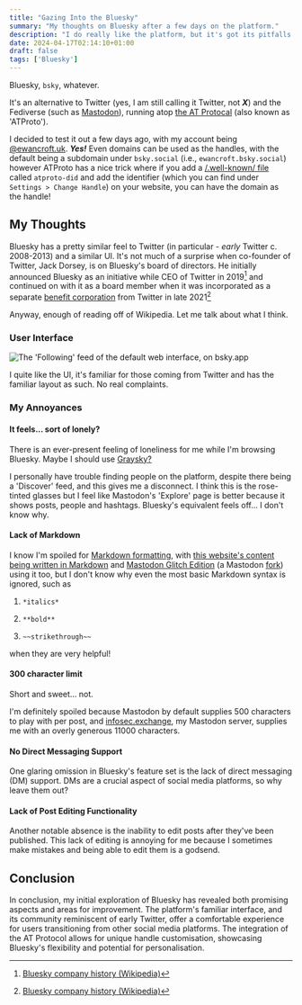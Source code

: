```yaml
---
title: "Gazing Into the Bluesky"
summary: "My thoughts on Bluesky after a few days on the platform."
description: "I do really like the platform, but it's got its pitfalls."
date: 2024-04-17T02:14:10+01:00
draft: false
tags: ['Bluesky']
---
```


Bluesky, `bsky`, whatever.

It's an alternative to Twitter (yes, I am still calling it Twitter, not ***X***) and the Fediverse (such as [Mastodon](https://joinmastodon.org)), running atop [the AT Protocal](https://atproto.com/) (also known as 'ATProto').

I decided to test it out a few days ago, with my account being [@ewancroft.uk](https://bsky.app/profile/ewancroft.uk). ***Yes!*** Even domains can be used as the handles, with the default being a subdomain under `bsky.social` (i.e., `ewancroft.bsky.social`) however ATProto has a nice trick where if you add a [/.well-known/ file](https://en.wikipedia.org/wiki/Well-known_URI) called `atproto-did` and add the identifier (which you can find under `Settings > Change Handle`) on your website, you can have the domain as the handle!

## My Thoughts

Bluesky has a pretty similar feel to Twitter (in particular - *early* Twitter c. 2008-2013) and a similar UI. It's not much of a surprise when co-founder of Twitter, Jack Dorsey, is on Bluesky's board of directors. He initially announced Bluesky as an initiative while CEO of Twitter in 2019[^1] and continued on with it as a board member when it was incorporated as a separate [benefit corporation](https://en.wikipedia.org/wiki/Benefit_corporation) from Twitter in late 2021[^1]

Anyway, enough of reading off of Wikipedia. Let me talk about what I think.

### User Interface

![The 'Following' feed of the default web interface, on bsky.app](/images/bluesky/bluesky-ui.jpeg)

I quite like the UI, it's familiar for those coming from Twitter and has the familiar layout as such. No real complaints.

### My Annoyances

#### It feels... sort of lonely?

There is an ever-present feeling of loneliness for me while I'm browsing Bluesky. Maybe I should use [Graysky?](https://graysky.app/)

I personally have trouble finding people on the platform, despite there being a 'Discover' feed, and this gives me a disconnect. I think this is the rose-tinted glasses but I feel like Mastodon's 'Explore' page is better because it shows posts, people and hashtags. Bluesky's equivalent feels off... I don't know why.

#### Lack of Markdown

I know I'm spoiled for [Markdown formatting](https://en.wikipedia.org/wiki/Markdown), with [this website's content being written in Markdown](https://github.com/ewanc26/website/tree/main/content) and [Mastodon Glitch Edition](https://glitch-soc.github.io/docs/) (a Mastodon [fork](https://en.wikipedia.org/wiki/Fork_(software_development))) using it too, but I don't know why even the most basic Markdown syntax is ignored, such as

1. `*italics*`

2. `**bold**`

3. `~~strikethrough~~`

when they are very helpful!

#### 300 character limit

Short and sweet... not.

I'm definitely spoiled because Mastodon by default supplies 500 characters to play with per post, and [infosec.exchange](https://infosec.exchange), my Mastodon server, supplies me with an overly generous 11000 characters.

#### No Direct Messaging Support

One glaring omission in Bluesky's feature set is the lack of direct messaging (DM) support. DMs are a crucial aspect of social media platforms, so why leave them out?

#### Lack of Post Editing Functionality

Another notable absence is the inability to edit posts after they've been published. This lack of editing is annoying for me because I sometimes make mistakes and being able to edit them is a godsend.

## Conclusion

In conclusion, my initial exploration of Bluesky has revealed both promising aspects and areas for improvement. The platform's familiar interface, and its community reminiscent of early Twitter, offer a comfortable experience for users transitioning from other social media platforms. The integration of the AT Protocol allows for unique handle customisation, showcasing Bluesky's flexibility and potential for personalisation.

[^1]: [Bluesky company history (Wikipedia)](https://en.wikipedia.org/wiki/Bluesky_(social_network)#Company_history)
